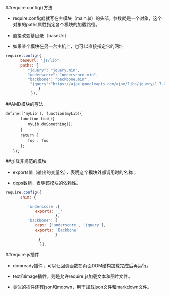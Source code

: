 ##require.config()方法

- require.config()就写在主模块（main.js）的头部。参数就是一个对象，这个对象的paths属性指定各个模块的加载路径。

- 直接改变基目录（baseUrl）

- 如果某个模块在另一台主机上，也可以直接指定它的网址

```js
require.config({
　　　　baseUrl: "js/lib",
　　　　paths: {
　　　　　　"jquery": "jquery.min",
　　　　　　"underscore": "underscore.min",
　　　　　　"backbone": "backbone.min",
           "jquery":"https://ajax.googleapis.com/ajax/libs/jquery/1.7.2/jquery.min"
　　　　        }
　　        });
```

##AMD模块的写法

```
define(['myLib'], function(myLib){
　　　　function foo(){
　　　　　　myLib.doSomething();
　　　　}
　　　　return {
　　　　　　foo : foo
　　　　};
　　});
```





##加载非规范的模块

- exports值（输出的变量名），表明这个模块外部调用时的名称；

- deps数组，表明该模块的依赖性。


```js
require.config({
　　　　shim: {

　　　　　　'underscore':{
　　　　　　　　exports: '_'
　　　　　　            },
　　　　　　'backbone': {
　　　　　　　　deps: ['underscore', 'jquery'],
　　　　　　　　exports: 'Backbone'
　　　　　　            }
　　　　        }
　　            });
```





##require.js插件

- domready插件，可以让回调函数在页面DOM结构加载完成后再运行。

- text和image插件，则是允许require.js加载文本和图片文件。

- 类似的插件还有json和mdown，用于加载json文件和markdown文件。

















































